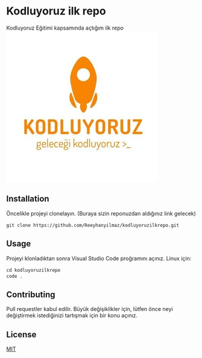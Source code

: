 # Kodluyoruz ilk repo

Kodluyoruz Eğitimi kapsamında açtığım ilk repo
![Kodlyoruz Logo](https://raw.githubusercontent.com/Kodluyoruz/taskforce/git/git/markdown-nedir-nasil-kullaniriz-/figures/kodluyoruz_logo.jpg)

## Installation

Öncelikle projeyi clonelayın. (Buraya sizin reponuzdan aldığınız link gelecek)

```
git clone https://github.com/Reeyhanyilmaz/kodluyoruzilkrepo.git

```

## Usage

Projeyi klonladıktan sonra Visual Studio Code proğramını açınız.
Linux için:

```
cd kodluyoruzilkrepo
code .

```

## Contributing

Pull requestler kabul edilir. Büyük değişiklikler için, lütfen önce neyi değiştirmek istediğinizi tartışmak için bir konu açınız.

## License

[MIT](https://choosealicense.com/licenses/mit/)
